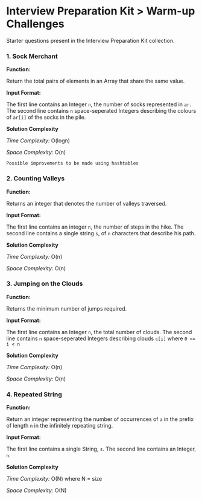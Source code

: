 # Interview Preparation Kit > Warm-up Challenges

Starter questions present in the Interview Preparation Kit collection.

### 1. Sock Merchant 

**Function:** 

Return the total pairs of elements in an Array that share the same value.

**Input Format:**

The first line contains an Integer `n`, the number of socks represented in `ar`.
The second line contains `n` space-seperated Integers describing the colours of `ar[i]` of the socks in the pile.

**Solution Complexity**

*Time Complexity:* O(logn)

*Space Complexity:* O(n)

`Possible improvements to be made using hashtables`

### 2. Counting Valleys

**Function:**

Returns an integer that denotes the number of valleys traversed.

**Input Format:**

The first line contains an integer `n`, the number of steps in the hike.
The second line contains a single string `s`, of `n` characters that describe his path.

**Solution Complexity**

*Time Complexity:* O(n)

*Space Complexity:* O(n)

### 3. Jumping on the Clouds

**Function:**

Returns the minimum number of jumps required.

**Input Format:**

The first line contains an Integer `n`, the total number of clouds.
The second line contains `n` space-seperated Integers describing clouds `c[i]` where `0 <= i < n`

**Solution Complexity**

*Time Complexity:* O(n)

*Space Complexity:* O(n)

### 4. Repeated String

**Function:** 

Return an integer representing the number of occurrences of `a` in the prefix of length `n` in the infinitely repeating string.

**Input Format:**

The first line contains a single String, `s`.
The second line contains an Integer, `n`.

**Solution Complexity**

*Time Complexity:* O(N) where N = size

*Space Complexity:* O(N)
